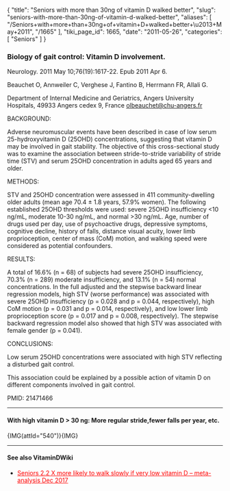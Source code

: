 {
  "title": "Seniors with more than 30ng of vitamin D walked better",
  "slug": "seniors-with-more-than-30ng-of-vitamin-d-walked-better",
  "aliases": [
    "/Seniors+with+more+than+30ng+of+vitamin+D+walked+better+\u2013+May+2011",
    "/1665"
  ],
  "tiki_page_id": 1665,
  "date": "2011-05-26",
  "categories": [
    "Seniors"
  ]
}


### Biology of gait control: Vitamin D involvement.

Neurology. 2011 May 10;76(19):1617-22. Epub 2011 Apr 6.

Beauchet O, Annweiler C, Verghese J, Fantino B, Herrmann FR, Allali G.

Department of Internal Medicine and Geriatrics, Angers University Hospitals, 49933 Angers cedex 9, France olbeauchet@chu-angers.fr

BACKGROUND:

Adverse neuromuscular events have been described in case of low serum 25-hydroxyvitamin D (25OHD) concentrations, suggesting that vitamin D may be involved in gait stability. The objective of this cross-sectional study was to examine the association between stride-to-stride variability of stride time (STV) and serum 25OHD concentration in adults aged 65 years and older.

METHODS:

STV and 25OHD concentration were assessed in 411 community-dwelling older adults (mean age 70.4 ± 1.8 years, 57.9% women). The following established 25OHD thresholds were used: severe 25OHD insufficiency <10 ng/mL, moderate 10-30 ng/mL, and normal >30 ng/mL. Age, number of drugs used per day, use of psychoactive drugs, depressive symptoms, cognitive decline, history of falls, distance visual acuity, lower limb proprioception, center of mass (CoM) motion, and walking speed were considered as potential confounders.

RESULTS:

A total of 16.6% (n = 68) of subjects had severe 25OHD insufficiency, 70.3% (n = 289) moderate insufficiency, and 13.1% (n = 54) normal concentrations. In the full adjusted and the stepwise backward linear regression models, high STV (worse performance) was associated with severe 25OHD insufficiency (p = 0.028 and p = 0.044, respectively), high CoM motion (p = 0.031 and p = 0.014, respectively), and low lower limb proprioception score (p = 0.017 and p = 0.008, respectively). The stepwise backward regression model also showed that high STV was associated with female gender (p = 0.041).

CONCLUSIONS:

Low serum 25OHD concentrations were associated with high STV reflecting a disturbed gait control. 

This association could be explained by a possible action of vitamin D on different components involved in gait control.

PMID:     21471466

---

#### With high vitamin D > 30 ng: More regular stride,fewer falls per year, etc.

{IMG(attId="540")}{IMG}

- - - - - - 

#### See also VitaminDWiki

* <a href="/posts/seniors-22-x-more-likely-to-walk-slowly-if-very-low-vitamin-d-meta-analysis" style="color: red; text-decoration: underline;" title="This post/category does not exist yet: Seniors 2.2 X more likely to walk slowly if very low vitamin D – meta-analysis Dec 2017">Seniors 2.2 X more likely to walk slowly if very low vitamin D – meta-analysis Dec 2017</a>